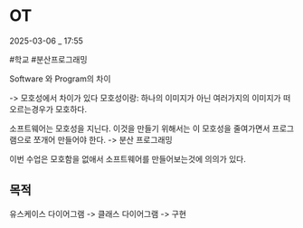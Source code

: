 
# OT

2025-03-06 _ 17:55

#학교 #분산프로그래밍

Software 와 Program의 차이

-> 모호성에서 차이가 있다
모호성이랑: 하나의 이미지가 아닌 여러가지의 이미지가 떠오르는경우가 모호하다.

소프트웨어는 모호성을 지닌다. 이것을 만들기 위해서는 이 모호성을 줄여가면서 프로그램으로 쪼개어 만들어야 한다.
-> 분산 프로그래밍

이번 수업은 모호함을 없애서 소프트웨어를 만들어보는것에 의의가 있다.


## 목적
유스케이스 다이어그램 -> 클래스 다이어그램 -> 구현 